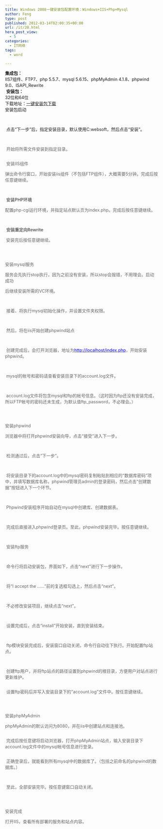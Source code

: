 ```yaml
---
title: Windows 2008一键安装包配置环境：Windows+IIS+Php+Mysql
author: Feng
type: post
published: 2012-03-14T02:00:35+00:00
url: /it/20.html
hera_post_view:
  - 5
categories:
  - IT网络
tags:
  - word

---
```

<span style="font-weight: inherit; font-style: inherit;"><strong style="font-style: inherit;"><span style="font-weight: inherit; font-style: inherit;">集成包：</span></strong></span>  
IIS7组件、FTP7、php 5.5.7、mysql 5.6.15、phpMyAdmin 4.1.8、phpwind 9.0、ISAPI_Rewrite  
<span style="font-weight: inherit; font-style: inherit;"><span style="font-weight: inherit; font-style: inherit;"> </span></span><strong style="font-style: inherit;"><span style="font-weight: inherit; font-style: inherit;"><span style="font-weight: inherit; font-style: inherit;">安装包：</span></span></strong>  
32位和64位  
下载地址：<a href="http://oss.aliyuncs.com/aliyunecs/windows.zip?spm=5176.7150518.1996836753.5.6VfyUA&file=windows.zip" target="_blank" rel="noopener">一键安装包下载</a>  
安装包启动

<p style="color: #222222;">
  <span style="font-weight: inherit; font-style: inherit;"><span style="font-weight: inherit; font-style: inherit;"> <img decoding="async" style="font-weight: inherit; font-style: inherit;" src="http://uu126.cn/wp-content/uploads/2014/07/T1QFBPFCdmXXcivD6F-503-3581.jpg" alt="" /></span></span>
</p>

<p style="color: #222222;">
  <span style="font-weight: inherit; font-style: inherit;"><span style="font-weight: inherit; font-style: inherit;"> </span></span>点击“下一步”后，指定安装目录，默认使用C:websoft，然后点击“安装”。
</p>

<p style="color: #666666;">
  <span style="font-weight: inherit; font-style: inherit;"><span style="font-weight: inherit; font-style: inherit;"> </span></span><img decoding="async" style="font-weight: inherit; font-style: inherit;" src="http://uu126.cn/wp-content/uploads/2014/07/T14fR7FChhXXcivD6F-503-3581.jpg" alt="" />
</p>

<p style="color: #666666;">
  <span style="font-weight: inherit; font-style: inherit;"><span style="font-weight: inherit; font-style: inherit;"> </span></span>开始将所需文件安装到指定目录。
</p>

<p style="color: #666666;">
  <span style="font-weight: inherit; font-style: inherit;"><span style="font-weight: inherit; font-style: inherit;"><img decoding="async" style="font-weight: inherit; font-style: inherit;" src="http://uu126.cn/wp-content/uploads/2014/07/T1g40QFuabXXcivD6F-503-3581.jpg" alt="" /></span></span>
</p>

<p style="color: #666666;">
  <span style="font-weight: inherit; font-style: inherit;"><span style="font-weight: inherit; font-style: inherit;"> </span></span>安装IIS组件
</p>

<p style="color: #666666;">
  <span style="font-weight: inherit; font-style: inherit;"><span style="font-weight: inherit; font-style: inherit;">弹出命令行窗口，开始安装iis组件（不包括FTP组件），大概需要5分钟。完成后按任意键继续。</span></span>
</p>

<p style="color: #666666;">
  <span style="font-weight: inherit; font-style: inherit;"><span style="font-weight: inherit; font-style: inherit;"> </span></span> <img decoding="async" style="font-weight: inherit; font-style: inherit;" src="http://uu126.cn/wp-content/uploads/2014/07/T1l9SbFDdfXXbSpS2g-668-4311.jpg" alt="" />
</p>

<p style="color: #222222;">
  <span style="font-weight: inherit; font-style: inherit;"><span style="font-weight: inherit; font-style: inherit;"> </span></span>安装PHP环境
</p>

<p style="color: #666666;">
  <span style="font-weight: inherit; font-style: inherit;"><span style="font-weight: inherit; font-style: inherit;">配置php-cgi运行环境，并指定站点默认页为index.php。完成后按任意键继续。</span></span>
</p>

<p style="color: #666666;">
  <span style="font-weight: inherit; font-style: inherit;"><span style="font-weight: inherit; font-style: inherit;"> <img decoding="async" style="font-weight: inherit; font-style: inherit;" src="http://uu126.cn/wp-content/uploads/2014/07/T1xWmbFEXcXXbSpS2g-668-4311.jpg" alt="" /></span></span>
</p>

<p style="color: #666666;">
  <span style="font-weight: inherit; font-style: inherit;"><span style="font-weight: inherit; font-style: inherit;"> </span></span><strong style="font-style: inherit;"><span style="font-weight: inherit; font-style: inherit;"><span style="font-weight: inherit; font-style: inherit;">安装重定向Rewrite</span></span></strong>
</p>

<p style="color: #666666;">
  <strong style="font-style: inherit;"><span style="font-weight: inherit; font-style: inherit;"><span style="font-weight: inherit; font-style: inherit;"> </span></span></strong>安装完后按任意键继续。
</p>

<h3 style="font-weight: inherit; color: #666666;">
  <span style="font-weight: inherit; font-style: inherit;"><span style="font-weight: inherit; font-style: inherit;"> <img decoding="async" style="font-weight: inherit; font-style: inherit;" src="http://uu126.cn/wp-content/uploads/2014/07/T1.wNWFwRnXXbSpS2g-668-4311.jpg" alt="" /></span></span>
</h3>

<p style="color: #666666;">
  安装mysql服务
</p>

<p style="color: #666666;">
  <span style="font-weight: inherit; font-style: inherit;"><span style="font-weight: inherit; font-style: inherit;">服务会先执行stop执行，因为之前没有安装，所以stop会报错，不用理会。启动成功</span></span>
</p>

<p style="color: #666666;">
  <span style="font-weight: inherit; font-style: inherit;"><span style="font-weight: inherit; font-style: inherit;">后继续安装所需的VC环境。</span></span>
</p>

<p style="color: #666666;">
  <span style="font-weight: inherit; font-style: inherit;"><span style="font-weight: inherit; font-style: inherit;"><img decoding="async" style="font-weight: inherit; font-style: inherit;" src="http://uu126.cn/wp-content/uploads/2014/07/T1UXeaFydlXXbSpS2g-668-4311.jpg" alt="" /> </span></span>
</p>

<p style="color: #666666;">
  <span style="font-weight: inherit; font-style: inherit;"><span style="font-weight: inherit; font-style: inherit;"> </span></span>接着、将执行mysql初始化操作，并设置文件夹权限。
</p>

<p style="color: #666666;">
  <span style="font-weight: inherit; font-style: inherit;"><span style="font-weight: inherit; font-style: inherit;"> </span></span><img decoding="async" style="font-weight: inherit; font-style: inherit;" src="http://uu126.cn/wp-content/uploads/2014/07/T1al5hFtpdXXbSpS2g-668-4311.jpg" alt="" />
</p>

<p style="color: #666666;">
  <span style="font-weight: inherit; font-style: inherit;"><span style="font-weight: inherit; font-style: inherit;"> </span></span>然后，将在iis开始创建phpwind站点
</p>

<p style="color: #666666;">
  <span style="font-weight: inherit; font-style: inherit;"><span style="font-weight: inherit; font-style: inherit;"> </span></span><img decoding="async" style="font-weight: inherit; font-style: inherit;" src="http://uu126.cn/wp-content/uploads/2014/07/T1dj0TFxtCXXbSpS2g-668-4311.jpg" alt="" />
</p>

<p style="color: #666666;">
  <span style="font-weight: inherit; font-style: inherit;"><span style="font-weight: inherit; font-style: inherit;"> </span></span><span style="font-weight: inherit; font-style: inherit;">创建完成后，会打开浏览器，地址为</span><a style="font-weight: inherit; font-style: inherit; color: #666666;" href="http://localhost/index.php"><span style="font-weight: inherit; font-style: inherit; color: #0000ff;"><span style="font-weight: inherit; font-style: inherit;">http://localhost/index.php</span></span></a><span style="font-weight: inherit; font-style: inherit;">，开始安装phpwind。</span>
</p>

<p style="color: #666666;">
  <span style="font-weight: inherit; font-style: inherit;"><span style="font-weight: inherit; font-style: inherit;"> </span></span><img decoding="async" style="font-weight: inherit; font-style: inherit;" src="http://uu126.cn/wp-content/uploads/2014/07/T1eWGfFrpdXXbSpS2g-668-4311.jpg" alt="" />
</p>

<p style="color: #666666;">
  <span style="font-weight: inherit; font-style: inherit;"><span style="font-weight: inherit; font-style: inherit;"> </span></span>mysql的帐号和密码请查看安装目录下的account.log文件。
</p>

<p style="color: #666666;">
  <span style="font-weight: inherit; font-style: inherit;"><span style="font-weight: inherit; font-style: inherit;"> </span></span><img decoding="async" style="font-weight: inherit; font-style: inherit;" src="http://uu126.cn/wp-content/uploads/2014/07/T1Ui48Fv8vXXbqMvs7-800-6001.jpg" alt="" />
</p>

<p style="color: #666666;">
   account.log文件将包含mysql和ftp的帐号信息。（这时因为ftp还没有安装完成，所以FTP帐号的密码还未生成，为默认值ftp_password，不必理会。）
</p>

<h3 style="font-weight: inherit; color: #666666;">
  <span style="font-weight: inherit; font-style: inherit;"><span style="font-weight: inherit; font-style: inherit;"> <img decoding="async" style="font-weight: inherit; font-style: inherit;" src="http://uu126.cn/wp-content/uploads/2014/07/T1cROkFsldXXcJdtsv-960-5611.jpg" alt="" /></span></span>
</h3>

<p style="color: #666666;">
  安装phpwind
</p>

<p style="color: #666666;">
  <span style="font-weight: inherit; font-style: inherit;"><span style="font-weight: inherit; font-style: inherit;">浏览器中将打开phpwind安装向导，点击“接受”进入下一步。</span></span><span style="font-weight: inherit; font-style: inherit;"> </span>
</p>

<p style="color: #666666;">
  <span style="font-weight: inherit; font-style: inherit;"><span style="font-weight: inherit; font-style: inherit;"><img decoding="async" style="font-weight: inherit; font-style: inherit;" src="http://uu126.cn/wp-content/uploads/2014/07/T10G9hFC4cXXaArzPn-781-6391.jpg" alt="" /> </span></span>
</p>

<p style="color: #666666;">
  <span style="font-weight: inherit; font-style: inherit;"><span style="font-weight: inherit; font-style: inherit;"> </span></span>检测通过后，点击“下一步”。
</p>

<p style="color: #666666;">
  <span style="font-weight: inherit; font-style: inherit;"><span style="font-weight: inherit; font-style: inherit;"><img decoding="async" style="font-weight: inherit; font-style: inherit;" src="http://uu126.cn/wp-content/uploads/2014/07/T15cuhFyBdXXbBI16x-785-7911.jpg" alt="" /> </span></span>
</p>

<p style="color: #666666;">
  <span style="font-weight: inherit; font-style: inherit;"><span style="font-weight: inherit; font-style: inherit;"> </span></span>将安装目录下的account.log中的mysql密码复制粘贴到相应的“数据库密码”项中，并填写数据库名称，phpwind管理员admin的登录密码，然后点击“创建数据”按钮进入下一个环节。
</p>

<p style="color: #666666;">
  <span style="font-weight: inherit; font-style: inherit;"><span style="font-weight: inherit; font-style: inherit;"><img decoding="async" style="font-weight: inherit; font-style: inherit;" src="http://uu126.cn/wp-content/uploads/2014/07/T1A7mbFv4eXXapcPTn-778-6451.jpg" alt="" /> </span></span>
</p>

<p style="color: #666666;">
  <span style="font-weight: inherit; font-style: inherit;"><span style="font-weight: inherit; font-style: inherit;"> </span></span>Phpwind安装程序开始自动在mysql中创建库、创建数据表。
</p>

<p style="color: #666666;">
  <span style="font-weight: inherit; font-style: inherit;"><span style="font-weight: inherit; font-style: inherit;"><img decoding="async" style="font-weight: inherit; font-style: inherit;" src="http://uu126.cn/wp-content/uploads/2014/07/T104SeFxpdXXcEBNbs-783-6801.jpg" alt="" /> </span></span>
</p>

<p style="color: #666666;">
  <span style="font-weight: inherit; font-style: inherit;"><span style="font-weight: inherit; font-style: inherit;"> </span></span>完成后直接进入phpwind登录页。至此，phpwind安装完毕。按任意键继续。
</p>

<p style="color: #666666;">
  <span style="font-weight: inherit; font-style: inherit;"><span style="font-weight: inherit; font-style: inherit;"><img decoding="async" style="font-weight: inherit; font-style: inherit;" src="http://uu126.cn/wp-content/uploads/2014/07/T13DiaFCldXXbRwB.A-1107-5521.jpg" alt="" /> </span></span>
</p>

<p style="color: #666666;">
  <span style="font-weight: inherit; font-style: inherit;"><span style="font-weight: inherit; font-style: inherit;"> </span></span>安装ftp服务
</p>

<p style="color: #666666;">
  <span style="font-weight: inherit; font-style: inherit;"><span style="font-weight: inherit; font-style: inherit;"><img decoding="async" style="font-weight: inherit; font-style: inherit;" src="http://uu126.cn/wp-content/uploads/2014/07/T1MS5uFwNfXXbSpS2g-668-4311.jpg" alt="" /> </span></span>
</p>

<p style="color: #666666;">
  <span style="font-weight: inherit; font-style: inherit;"><span style="font-weight: inherit; font-style: inherit;"> </span></span><span style="font-weight: inherit; font-style: inherit;"><span style="font-weight: inherit; font-style: inherit;">命令行将启动安装包，界面如下，点击“next”进行下一步操作。</span></span><span style="font-weight: inherit; font-style: inherit;"> </span>
</p>

<p style="color: #666666;">
  <span style="font-weight: inherit; font-style: inherit;"><span style="font-weight: inherit; font-style: inherit;"><img decoding="async" style="font-weight: inherit; font-style: inherit;" src="http://uu126.cn/wp-content/uploads/2014/07/T1UYxRFv8xXXXs6p3q-499-3851.jpg" alt="" /> </span></span>
</p>

<p style="color: #666666;">
  <span style="font-weight: inherit; font-style: inherit;"><span style="font-weight: inherit; font-style: inherit;"> </span></span><span style="font-weight: inherit; font-style: inherit;"><span style="font-weight: inherit; font-style: inherit;">将“I accept the ……”前的复选框勾选上，然后点击“next”。</span></span><span style="font-weight: inherit; font-style: inherit;"> </span>
</p>

<p style="color: #666666;">
  <span style="font-weight: inherit; font-style: inherit;"><span style="font-weight: inherit; font-style: inherit;"><img decoding="async" style="font-weight: inherit; font-style: inherit;" src="http://uu126.cn/wp-content/uploads/2014/07/T17.J5FwBsXXXs6p3q-499-3851.jpg" alt="" /> </span></span>
</p>

<p style="color: #666666;">
  <span style="font-weight: inherit; font-style: inherit;"><span style="font-weight: inherit; font-style: inherit;"> </span></span><span style="font-weight: inherit; font-style: inherit;"><span style="font-weight: inherit; font-style: inherit;">不必修改安装项目，继续点击“next”。</span></span><span style="font-weight: inherit; font-style: inherit;"> </span>
</p>

<p style="color: #666666;">
  <span style="font-weight: inherit; font-style: inherit;"><span style="font-weight: inherit; font-style: inherit;"><img decoding="async" style="font-weight: inherit; font-style: inherit;" src="http://uu126.cn/wp-content/uploads/2014/07/T1gEJWFwlnXXXs6p3q-499-3851.jpg" alt="" /> </span></span>
</p>

<p style="color: #666666;">
  <span style="font-weight: inherit; font-style: inherit;"><span style="font-weight: inherit; font-style: inherit;"> </span></span><span style="font-weight: inherit; font-style: inherit;"><span style="font-weight: inherit; font-style: inherit;">设置完成后，点击“install”开始安装，直到安装结束。</span></span><span style="font-weight: inherit; font-style: inherit;"> </span>
</p>

<p style="color: #666666;">
  <span style="font-weight: inherit; font-style: inherit;"><span style="font-weight: inherit; font-style: inherit;"><img decoding="async" style="font-weight: inherit; font-style: inherit;" src="http://uu126.cn/wp-content/uploads/2014/07/T1z_JPFBNlXXXs6p3q-499-3851.jpg" alt="" /> </span></span>
</p>

<p style="color: #666666;">
  <span style="font-weight: inherit; font-style: inherit;"><span style="font-weight: inherit; font-style: inherit;"> </span></span><span style="font-weight: inherit; font-style: inherit;"><span style="font-weight: inherit; font-style: inherit;">ftp模块安装完成后，安装窗口自动关闭，命令行自动往下执行。开始配置ftp站点。</span></span><span style="font-weight: inherit; font-style: inherit;"> </span>
</p>

<p style="color: #666666;">
  <span style="font-weight: inherit; font-style: inherit;"><span style="font-weight: inherit; font-style: inherit;"><img decoding="async" style="font-weight: inherit; font-style: inherit;" src="http://uu126.cn/wp-content/uploads/2014/07/T1OdB4FqdpXXbSpS2g-668-4311.jpg" alt="" /> </span></span>
</p>

<p style="color: #666666;">
  <span style="font-weight: inherit; font-style: inherit;"><span style="font-weight: inherit; font-style: inherit;"> </span></span>创建ftp用户，并将ftp站点的路径设置到phpwind的根目录，方便用户对站点进行更新维护。
</p>

<p style="color: #666666;">
  <span style="font-weight: inherit; font-style: inherit;"><span style="font-weight: inherit; font-style: inherit;"><img decoding="async" style="font-weight: inherit; font-style: inherit;" src="http://uu126.cn/wp-content/uploads/2014/07/T1AAabFtBgXXbSpS2g-668-4311.jpg" alt="" /></span></span>
</p>

<p style="color: #666666;">
  <span style="font-weight: inherit; font-style: inherit;"><span style="font-weight: inherit; font-style: inherit;"> </span></span>设置ftp密码后并写入安装目录下的“account.log”文件中。按任意键继续。
</p>

<h3 style="font-weight: inherit; color: #666666;">
  <span style="font-weight: inherit; font-style: inherit;"><span style="font-weight: inherit; font-style: inherit;"> <img decoding="async" style="font-weight: inherit; font-style: inherit;" src="http://uu126.cn/wp-content/uploads/2014/07/T1eWuaFE4gXXcJdtsv-960-5611.jpg" alt="" /></span></span>
</h3>

<p style="color: #666666;">
  安装phpMyAdmin
</p>

<p style="color: #666666;">
  <span style="font-weight: inherit; font-style: inherit;"><span style="font-weight: inherit; font-style: inherit;">phpMyAdmin的默认访问为8080，并在iis中创建站点和连接池。</span></span>
</p>

<p style="color: #666666;">
  <span style="font-weight: inherit; font-style: inherit;"><span style="font-weight: inherit; font-style: inherit;"><img decoding="async" style="font-weight: inherit; font-style: inherit;" src="http://uu126.cn/wp-content/uploads/2014/07/T1K9V5Fz0VXXbSpS2g-668-4311.jpg" alt="" /></span></span>
</p>

<p style="color: #666666;">
  <span style="font-weight: inherit; font-style: inherit;"><span style="font-weight: inherit; font-style: inherit;"> </span></span>完成后按任意键将启动浏览器，打开phpMyAdmin站点，输入安装目录下account.log文件中的mysql帐号信息进行登录。
</p>

<p style="color: #666666;">
  <span style="font-weight: inherit; font-style: inherit;"><span style="font-weight: inherit; font-style: inherit;"><img decoding="async" style="font-weight: inherit; font-style: inherit;" src="http://uu126.cn/wp-content/uploads/2014/07/T1POB4FyFgXXb8E6QN-649-5581.jpg" alt="" /></span></span>
</p>

<p style="color: #666666;">
  <span style="font-weight: inherit; font-style: inherit;"><span style="font-weight: inherit; font-style: inherit;"> </span></span>正确登录后，就能看到所有mysql中的数据库了。（包括之前命名的phpwind的数据库。）
</p>

<p style="color: #666666;">
  <span style="font-weight: inherit; font-style: inherit;"><span style="font-weight: inherit; font-style: inherit;"><img decoding="async" style="font-weight: inherit; font-style: inherit;" src="http://uu126.cn/wp-content/uploads/2014/07/T1KXB7FrhkXXXF_0_N-1258-6611.jpg" alt="" /> </span></span>
</p>

<p style="color: #666666;">
  <span style="font-weight: inherit; font-style: inherit;"><span style="font-weight: inherit; font-style: inherit;"> </span></span>至此，全部安装完毕。按任意键窗口自动关闭。
</p>

<h3 style="font-weight: inherit; color: #666666;">
  <span style="font-weight: inherit; font-style: inherit;"><span style="font-weight: inherit; font-style: inherit;"> <img decoding="async" style="font-weight: inherit; font-style: inherit;" src="http://uu126.cn/wp-content/uploads/2014/07/T1QW48FDpiXXbSpS2g-668-4311.jpg" alt="" /></span></span>
</h3>

<p style="color: #666666;">
  安装完成
</p>

<p style="color: #666666;">
  <span style="font-weight: inherit; font-style: inherit;"><span style="font-weight: inherit; font-style: inherit;">打开IIS，查看所有部署的服务和站点内容。</span></span>
</p>

<p style="color: #666666;">
  <span style="font-weight: inherit; font-style: inherit;"><span style="font-weight: inherit; font-style: inherit;"><img decoding="async" style="font-weight: inherit; font-style: inherit;" src="http://uu126.cn/wp-content/uploads/2014/07/T1QZhTFyRkXXaW.U_5-835-7301.jpg" alt="" /></span></span>
</p>
